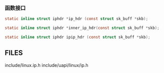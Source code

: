 





### 函数接口

```c
static inline struct iphdr *ip_hdr (const struct sk_buff *skb);

static inline struct iphdr *inner_ip_hdr(const struct sk_buff *skb);

static inline struct iphdr ipip_hdr (const struct sk_buff *skb);
```







## FILES

include/linux.ip.h
include/uapi/linux/ip.h

